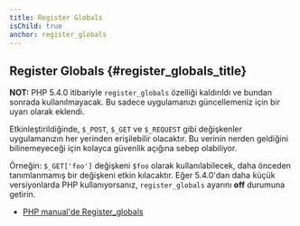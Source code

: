 ```yaml
---
title: Register Globals
isChild: true
anchor: register_globals
---
```


## Register Globals {#register_globals_title}

**NOT:** PHP 5.4.0 itibariyle `register_globals` özelliği kaldırıldı ve bundan sonrada kullanılmayacak. Bu sadece
uygulamanızı güncellemeniz için bir uyarı olarak eklendi.

Etkinleştirildiğinde, `$_POST`, `$_GET` ve `$_REQUEST` gibi değişkenler uygulamanızın her yerinden erişilebilir
olacaktır. Bu verinin nerden geldiğini bilinemeyeceği için kolayca güvenlik açığına sebep olabiliyor.

Örneğin: `$_GET['foo']` değişkeni `$foo` olarak kullanılabilecek, daha önceden tanımlanmamış bir değişkeni etkin
kılacaktır. Eğer 5.4.0'dan daha küçük versiyonlarda PHP kullanıyorsanız, `register_globals` ayarını __off__ durumuna
getirin.


* [PHP manual'de Register_globals](http://www.php.net/manual/tr/security.globals.php)